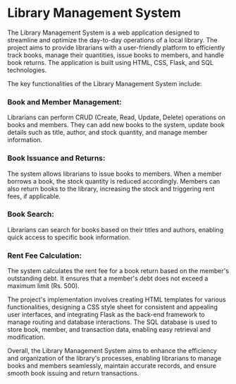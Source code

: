 <h1>Library Management System</h1> The Library Management System is a web application designed to streamline and optimize the day-to-day operations of a local library. The project aims to provide librarians with a user-friendly platform to efficiently track books, manage their quantities, issue books to members, and handle book returns. The application is built using HTML, CSS, Flask, and SQL technologies.

The key functionalities of the Library Management System include:

<h3>Book and Member Management:</h3>Librarians can perform CRUD (Create, Read, Update, Delete) operations on books and members. They can add new books to the system, update book details such as title, author, and stock quantity, and manage member information.

<h3>Book Issuance and Returns:</h3>The system allows librarians to issue books to members. When a member borrows a book, the stock quantity is reduced accordingly. Members can also return books to the library, increasing the stock and triggering rent fees, if applicable.

<h3>Book Search:</h3> Librarians can search for books based on their titles and authors, enabling quick access to specific book information.

<h3>Rent Fee Calculation:</h3> The system calculates the rent fee for a book return based on the member's outstanding debt. It ensures that a member's debt does not exceed a maximum limit (Rs. 500).

The project's implementation involves creating HTML templates for various functionalities, designing a CSS style sheet for consistent and appealing user interfaces, and integrating Flask as the back-end framework to manage routing and database interactions. The SQL database is used to store book, member, and transaction data, enabling easy retrieval and modification.

Overall, the Library Management System aims to enhance the efficiency and organization of the library's processes, enabling librarians to manage books and members seamlessly, maintain accurate records, and ensure smooth book issuing and return transactions.
